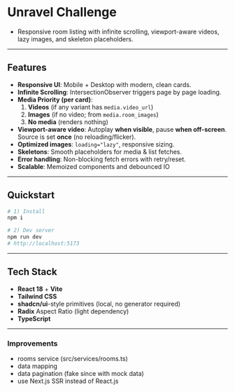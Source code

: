 # Unravel Challenge

- Responsive room listing with infinite scrolling, viewport-aware videos, lazy images, and skeleton placeholders.

---

## Features

- **Responsive UI**: Mobile + Desktop with modern, clean cards.
- **Infinite Scrolling**: IntersectionObserver triggers page by page loading.
- **Media Priority (per card)**:
  1. **Videos** (if any variant has `media.video_url`)
  2. **Images** (if no video; from `media.room_images`)
  3. **No media** (renders nothing)
- **Viewport-aware video**: Autoplay **when visible**, pause **when off-screen**. Source is set **once** (no reloading/flicker).
- **Optimized images**: `loading="lazy"`, responsive sizing.
- **Skeletons**: Smooth placeholders for media & list fetches.
- **Error handling**: Non-blocking fetch errors with retry/reset.
- **Scalable**: Memoized components and debounced IO

---

## Quickstart

```bash
# 1) Install
npm i

# 2) Dev server
npm run dev
# http://localhost:5173
```

---

## Tech Stack

- **React 18** + **Vite**
- **Tailwind CSS**
- **shadcn/ui**-style primitives (local, no generator required)
- **Radix** Aspect Ratio (light dependency)
- **TypeScript**

---

### Improvements

- rooms service (src/services/rooms.ts)
- data mapping
- data pagination (fake since with mock data)
- use Next.js SSR instead of React.js

